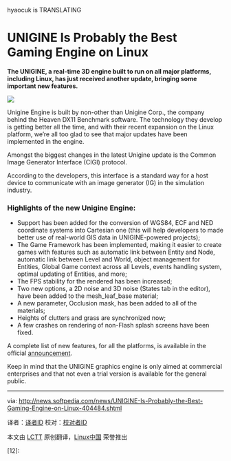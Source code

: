 hyaocuk is TRANSLATING

UNIGINE Is Probably the Best Gaming Engine on Linux
================================================================================
**The UNIGINE, a real-time 3D engine built to run on all major platforms, including Linux, has just received another update, bringing some important new features.**

![](http://i1-news.softpedia-static.com/images/news2/UNIGINE-Is-Probably-the-Best-Gaming-Engine-on-Linux-404484-2.jpg)

Unigine Engine is built by non-other than Unigine Corp., the company behind the Heaven DX11 Benchmark software. The technology they develop is getting better all the time, and with their recent expansion on the Linux platform, we’re all too glad to see that major updates have been implemented in the engine.

Amongst the biggest changes in the latest Unigine update is the Common Image Generator Interface (CIGI) protocol.

According to the developers, this interface is a standard way for a host device to communicate with an image generator (IG) in the simulation industry.

### Highlights of the new Unigine Engine: ###

- Support has been added for the conversion of WGS84, ECF and NED coordinate systems into Cartesian one (this will help developers to made better use of real-world GIS data in UNIGINE-powered projects);
- The Game Framework has been implemented, making it easier to create games with features such as automatic link between Entity and Node, automatic link between Level and World, object management for Entities, Global Game context across all Levels, events handling system, optimal updating of Entities, and more;
- The FPS stability for the rendered has been increased;
- Two new options, a 2D noise and 3D noise (States tab in the editor), have been added to the mesh_leaf_base material;
- A new parameter, Occlusion mask, has been added to all of the materials;
- Heights of clutters and grass are synchronized now;
- A few crashes on rendering of non-Flash splash screens have been fixed.

A complete list of new features, for all the platforms, is available in the official [announcement][1].

Keep in mind that the UNIGINE graphics engine is only aimed at commercial enterprises and that not even a trial version is available for the general public.

--------------------------------------------------------------------------------

via: http://news.softpedia.com/news/UNIGINE-Is-Probably-the-Best-Gaming-Engine-on-Linux-404484.shtml

译者：[译者ID](https://github.com/译者ID) 校对：[校对者ID](https://github.com/校对者ID)

本文由 [LCTT](https://github.com/LCTT/TranslateProject) 原创翻译，[Linux中国](http://linux.cn/) 荣誉推出

[1]:http://www.unigine.com/devlog/2013/11/27/113
[2]:
[3]:
[4]:
[5]:
[6]:
[7]:
[8]:
[9]:
[10]:
[11]:
[12]:
